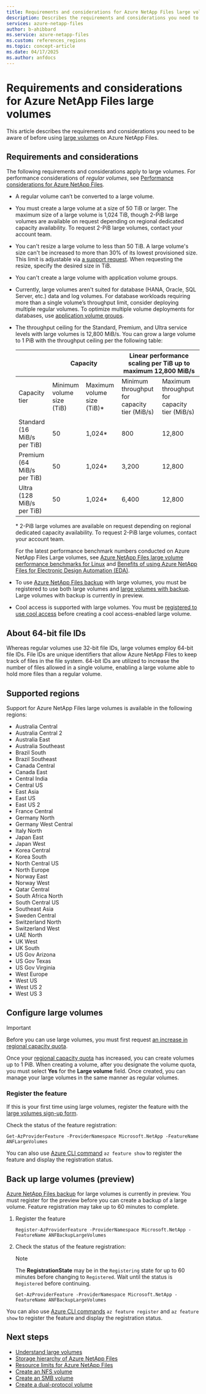 ```yaml
---
title: Requirements and considerations for Azure NetApp Files large volumes
description: Describes the requirements and considerations you need to be aware of before using large volumes.
services: azure-netapp-files
author: b-ahibbard
ms.service: azure-netapp-files
ms.custom: references_regions
ms.topic: concept-article
ms.date: 04/17/2025
ms.author: anfdocs
---
```

# Requirements and considerations for Azure NetApp Files large volumes

This article describes the requirements and considerations you need to be aware of before using [large volumes](azure-netapp-files-understand-storage-hierarchy.md#large-volumes) on Azure NetApp Files.

## Requirements and considerations

The following requirements and considerations apply to large volumes. For performance considerations of *regular volumes*, see [Performance considerations for Azure NetApp Files](azure-netapp-files-performance-considerations.md).

* A regular volume can’t be converted to a large volume.
* You must create a large volume at a size of 50 TiB or larger. The maximum size of a large volume is 1,024 TiB, though 2-PiB large volumes are available on request depending on regional dedicated capacity availability. To request 2-PiB large volumes, contact your account team. 
* You can't resize a large volume to less than 50 TiB.
    A large volume's size can't be increased to more than 30% of its lowest provisioned size. This limit is adjustable via [a support request](azure-netapp-files-resource-limits.md#resource-limits). When requesting the resize, specify the desired size in TiB. 
* You can't create a large volume with application volume groups.
* Currently, large volumes aren't suited for database (HANA, Oracle, SQL Server, etc.) data and log volumes. For database workloads requiring more than a single volume’s throughput limit, consider deploying multiple regular volumes. To optimize multiple volume deployments for databases, use [application volume groups](application-volume-group-concept.md).
*	The throughput ceiling for the Standard, Premium, and Ultra service levels with large volumes is 12,800 MiB/s. You can grow a large volume to 1 PiB with the throughput ceiling per the following table:  
    
    <table><thead>
      <tr>
        <th></th>
        <th colspan="2">Capacity</th>
        <th colspan="2">Linear performance scaling per TiB up to maximum 12,800 MiB/s </th>
      </tr></thead>
    <tbody>
      <tr>
        <td>Capacity tier</td>
        <td>Minimum volume size<br>(TiB)</td>
        <td>Maximum volume size (TiB)*</td>
        <td>Minimum throughput for capacity tier (MiB/s)</td>
        <td>Maximum throughput for capacity tier (MiB/s)</td>
      </tr>
      <tr>
        <td>Standard (16 MiB/s per TiB)</td>
        <td>50</td>
        <td>1,024*</td>
        <td>800</td>
        <td>12,800</td>
      </tr>
      <tr>
        <td>Premium (64 MiB/s per TiB)</td>
        <td>50</td>
        <td>1,024*</td>
        <td>3,200</td>
        <td>12,800</td>
      </tr>
      <tr>
        <td>Ultra (128 MiB/s per TiB)</td>
        <td>50</td>
        <td>1,024*</td>
        <td>6,400</td>
        <td>12,800</td>
      </tr>
    </tbody>
    </table>

    \* 2-PiB large volumes are available on request depending on regional dedicated capacity availability. To request 2-PiB large volumes, contact your account team. 

    For the latest performance benchmark numbers conducted on Azure NetApp Files Large volumes, see [Azure NetApp Files large volume performance benchmarks for Linux](performance-large-volumes-linux.md) and [Benefits of using Azure NetApp Files for Electronic Design Automation (EDA)](solutions-benefits-azure-netapp-files-electronic-design-automation.md).


* To use [Azure NetApp Files backup](backup-introduction.md) with large volumes, you must be registered to use both large volumes and [large volumes with backup](#back-up-large-volumes). Large volumes with backup is currently in preview. 
* Cool access is supported with large volumes. You must be [registered to use cool access](manage-cool-access.md#register-the-feature) before creating a cool access-enabled large volume. 

## About 64-bit file IDs

Whereas regular volumes use 32-bit file IDs, large volumes employ 64-bit file IDs. File IDs are unique identifiers that allow Azure NetApp Files to keep track of files in the file system. 64-bit IDs are utilized to increase the number of files allowed in a single volume, enabling a large volume able to hold more files than a regular volume. 

## Supported regions

Support for Azure NetApp Files large volumes is available in the following regions:

* Australia Central
* Australia Central 2
* Australia East
* Australia Southeast
* Brazil South
* Brazil Southeast
* Canada Central
* Canada East
* Central India
* Central US
* East Asia
* East US
* East US 2
* France Central
* Germany North 
* Germany West Central
* Italy North
* Japan East
* Japan West
* Korea Central
* Korea South
* North Central US
* North Europe
* Norway East
* Norway West
* Qatar Central
* South Africa North 
* South Central US
* Southeast Asia
* Sweden Central
* Switzerland North
* Switzerland West
* UAE North
* UK West
* UK South
* US Gov Arizona
* US Gov Texas
* US Gov Virginia 
* West Europe
* West US
* West US 2
* West US 3

## Configure large volumes 

>[!IMPORTANT]
>Before you can use large volumes, you must first request [an increase in regional capacity quota](azure-netapp-files-resource-limits.md#request-limit-increase).

Once your [regional capacity quota](regional-capacity-quota.md) has increased, you can create volumes up to 1 PiB. When creating a volume, after you designate the volume quota, you must select **Yes** for the **Large volume** field. Once created, you can manage your large volumes in the same manner as regular volumes. 

### Register the feature 

If this is your first time using large volumes, register the feature with the [large volumes sign-up form](https://aka.ms/anflargevolumessignup).

Check the status of the feature registration: 
    
  ```azurepowershell-interactive
  Get-AzProviderFeature -ProviderNamespace Microsoft.NetApp -FeatureName ANFLargeVolumes 
  ```
    
You can also use [Azure CLI command](/cli/azure/feature) `az feature show` to register the feature and display the registration status. 

## <a name="back-up-large-volumes"></a>Back up large volumes (preview)

[Azure NetApp Files backup](backup-introduction.md) for large volumes is currently in preview. You must register for the preview before you can create a backup of a large volume. Feature registration may take up to 60 minutes to complete.

1. Register the feature

    ```azurepowershell-interactive
    Register-AzProviderFeature -ProviderNamespace Microsoft.NetApp -FeatureName ANFBackupLargeVolumes
    ```

2. Check the status of the feature registration: 

    > [!NOTE]
    > The **RegistrationState** may be in the `Registering` state for up to 60 minutes before changing to `Registered`. Wait until the status is `Registered` before continuing.

    ```azurepowershell-interactive
    Get-AzProviderFeature -ProviderNamespace Microsoft.NetApp -FeatureName ANFBackupLargeVolumes
    ```
You can also use [Azure CLI commands](/cli/azure/feature) `az feature register` and `az feature show` to register the feature and display the registration status. 


## Next steps

* [Understand large volumes](large-volumes.md)
* [Storage hierarchy of Azure NetApp Files](azure-netapp-files-understand-storage-hierarchy.md)
* [Resource limits for Azure NetApp Files](azure-netapp-files-resource-limits.md)
* [Create an NFS volume](azure-netapp-files-create-volumes.md)
* [Create an SMB volume](azure-netapp-files-create-volumes-smb.md)
* [Create a dual-protocol volume](create-volumes-dual-protocol.md)
